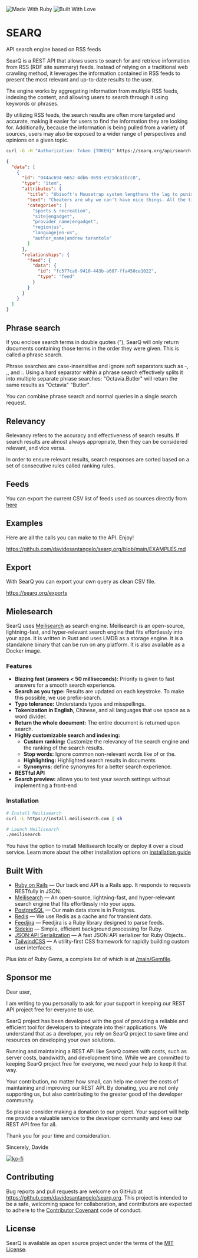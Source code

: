 ![Made With Ruby](https://forthebadge.com/images/badges/made-with-ruby.svg) ![Built With Love](https://forthebadge.com/images/badges/built-with-love.svg)

# SEARQ

API search engine based on RSS feeds

SearQ is a REST API that allows users to search for and retrieve information from RSS (RDF site summary) feeds. Instead of relying on a traditional web crawling method, it leverages the information contained in RSS feeds to present the most relevant and up-to-date results to the user.

The engine works by aggregating information from multiple RSS feeds, indexing the content, and allowing users to search through it using keywords or phrases.

By utilizing RSS feeds, the search results are often more targeted and accurate, making it easier for users to find the information they are looking for. Additionally, because the information is being pulled from a variety of sources, users may also be exposed to a wider range of perspectives and opinions on a given topic.

```sh
curl -G -H "Authorization: Token {TOKEN}" https://searq.org/api/search.json -d "q={q}"
```

```json
{
  "data": [
    {
      "id": "044ac694-6652-4db6-8693-e921dca1bcc8",
      "type": "item",
      "attributes": {
        "title": "Ubisoft's Mousetrap system lengthens the lag to punish 'Rainbow Six Siege' cheaters",
        "text": "Cheaters are why we can't have nice things. All the time, money and effort that could be going towards expanded DLCs and improved gameplay mechanics is instead spent staving off the legions of mediocre players who mistake aimbots for actual gaming prowess. The entire exercise is exhausting and Ubisoft isn't going to take it anymore, the company announced Monday. Come the game's next update release, any 'Rainbow Six Siege' player found cheating through the use of input spoofing — that is, using a third-party device to run a keyboard and mouse on their console instead of a controller — will see their lag times drastically extended. Play stupid games, win stupid prizes.These devices — which include the XIM APEX, the Cronus Zen, or the ReaSnow S1 — allow players to leverage the heightened sensitivity and increased reactions that a keyboard and mouse offer over console controllers...",
        "categories": [
          "sports & recreation",
          "site|engadget",
          "provider_name|engadget",
          "region|us",
          "language|en-us",
          "author_name|andrew tarantola"
        ]
      },
      "relationships": {
        "feed": {
          "data": {
            "id": "fc577ca6-9410-443b-a687-ffa450ce1022",
            "type": "feed"
          }
        }
      }
    }
  ]
}
```

## Phrase search

If you enclose search terms in double quotes ("), SearQ will only return documents containing those terms in the order they were given. This is called a phrase search.

Phrase searches are case-insensitive and ignore soft separators such as -, ,, and :. Using a hard separator within a phrase search effectively splits it into multiple separate phrase searches: "Octavia.Butler" will return the same results as "Octavia" "Butler".

You can combine phrase search and normal queries in a single search request.

## Relevancy

Relevancy refers to the accuracy and effectiveness of search results. If search results are almost always appropriate, then they can be considered relevant, and vice versa.

In order to ensure relevant results, search responses are sorted based on a set of consecutive rules called ranking rules.

## Feeds

You can export the current CSV list of feeds used as sources directly from [here](https://searq.org/hello/download?format=csv)

## Examples

Here are all the calls you can make to the API. Enjoy!

https://github.com/davidesantangelo/searq.org/blob/main/EXAMPLES.md

## Export

With SearQ you can export your own query as clean CSV file.

https://searq.org/exports

## Mielesearch

SearQ uses [Meilisearch](https://www.meilisearch.com) as search engine. Meilisearch is an open-source, lightning-fast, and hyper-relevant search engine that fits effortlessly into your apps. It is written in Rust and uses LMDB as a storage engine. It is a standalone binary that can be run on any platform. It is also available as a Docker image.

### Features

- **Blazing fast (answers < 50 milliseconds):** Priority is given to fast answers for a smooth search experience.
- **Search as you type:** Results are updated on each keystroke. To make this possible, we use prefix-search.
- **Typo tolerance:** Understands typos and misspellings.
- **Tokenization in English**, Chinese, and all languages that use space as a word divider.
- **Return the whole document:** The entire document is returned upon search.
- **Highly customizable search and indexing:**
    - **Custom ranking:** Customize the relevancy of the search engine and the ranking of the search results.
    - **Stop words:** Ignore common non-relevant words like of or the.
    - **Highlighting:** Highlighted search results in documents
    - **Synonyms:** define synonyms for a better search experience.
- **RESTful API**
- **Search preview:** allows you to test your search settings without implementing a front-end

### Installation

```sh
# Install Meilisearch
curl -L https://install.meilisearch.com | sh

# Launch Meilisearch
./meilisearch
```

You have the option to install Meilisearch locally or deploy it over a cloud service. Learn more about the other installation options on [installation guide](https://docs.meilisearch.com/learn/getting_started/installation.html#local-installation)

## Built With

- [Ruby on Rails](https://github.com/rails/rails) &mdash; Our back end API is a Rails app. It responds to requests RESTfully in JSON.
- [Meilisearch](https://www.meilisearch.com) &mdash; An open-source, lightning-fast, and hyper-relevant search engine that fits effortlessly into your apps.
- [PostgreSQL](https://www.postgresql.org/) &mdash; Our main data store is in Postgres.
- [Redis](https://redis.io/) &mdash; We use Redis as a cache and for transient data.
- [Feedjira](https://github.com/feedjira/feedjira) &mdash; Feedjira is a Ruby library designed to parse feeds.
- [Sidekiq](http://sidekiq.org) &mdash; Simple, efficient background processing for Ruby.
- [JSON:API Serialization](https://github.com/jsonapi-serializer/jsonapi-serializer) &mdash; A fast JSON:API serializer for Ruby Objects..
- [TailwindCSS](https://github.com/tailwindlabs/tailwindcss) &mdash; A utility-first CSS framework for rapidly building custom user interfaces.

Plus *lots* of Ruby Gems, a complete list of which is at [/main/Gemfile](https://github.com/davidesantangelo/searq.org/blob/main/Gemfile).

## Sponsor me

Dear user,

I am writing to you personally to ask for your support in keeping our REST API project free for everyone to use.

SearQ project has been developed with the goal of providing a reliable and efficient tool for developers to integrate into their applications. We understand that as a developer, you rely on SearQ project to save time and resources on developing your own solutions.

Running and maintaining a REST API like SearQ comes with costs, such as server costs, bandwidth, and development time. While we are committed to keeping SearQ project free for everyone, we need your help to keep it that way.

Your contribution, no matter how small, can help me cover the costs of maintaining and improving our REST API. By donating, you are not only supporting us, but also contributing to the greater good of the developer community.

So please consider making a donation to our project. Your support will help me provide a valuable service to the developer community and keep our REST API free for all.

Thank you for your time and consideration.

Sincerely, Davide

[![ko-fi](https://ko-fi.com/img/githubbutton_sm.svg)](https://ko-fi.com/H2H1F15SD)

## Contributing

Bug reports and pull requests are welcome on GitHub at <https://github.com/davidesantangelo/searq.org>. This project is intended to be a safe, welcoming space for collaboration, and contributors are expected to adhere to the [Contributor Covenant](http://contributor-covenant.org) code of conduct.

## License

SearQ is available as open source project under the terms of the [MIT License](https://opensource.org/licenses/MIT).
